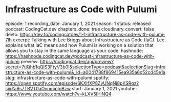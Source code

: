 # Infrastructure as Code with Pulumi

episode: 1
recording_date: January 1, 2021
season: 1
status: released
podcast: CodingCat.dev
chapters_done: true
cloudinary_convert: false
devto: https://dev.to/codingcatdev/1-1-infrastructure-as-code-with-pulumi-7lh
excerpt: Talking with Lee Briggs about Infrastructure as Code (IaC). Lee explains what IaC means and how Pulumi is working on a solution that allows you to stay in the same language as your code.
hashnode: https://hashnode.codingcat.dev/podcast-infrastructure-as-code-with-pulumi
preview: https://codingcat.dev/api/preview?secret=7tjQhb1qQlS3FtyV3b0I&selectionType=podcast&selectionSlug=infrastructure-as-code-with-pulumi&_id=a0041788f869415ea935a6c52cd45e1a
slug: infrastructure-as-code-with-pulumi
spotify: https://open.spotify.com/episode/6KXIfXP8ZyUNqNj8pKSRqz?si=Ya6s7TBVT0aOvnmipIpBzw
start: January 1, 2021
youtube: https://www.youtube.com/watch?v=kLXV5IHiNQ4